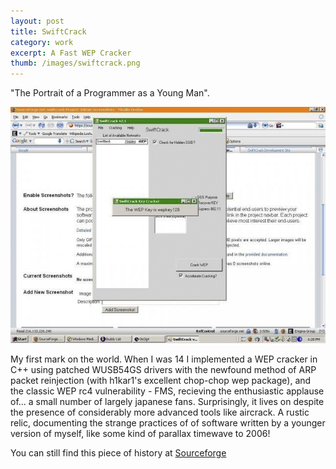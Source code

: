 ```yaml
---
layout: post
title: SwiftCrack 
category: work
excerpt: A Fast WEP Cracker 
thumb: /images/swiftcrack.png
---
```


<div class="txt">
<p>"The Portrait of a Programmer as a Young Man".</p>
<p><img src="/images/swiftcrack_large.png"></p>

<p id="text">My first mark on the world. When I was 14 I implemented
a WEP cracker in C++ using patched  WUSB54GS drivers with the newfound
method of ARP packet reinjection (with h1kar1's excellent chop-chop wep package),
and the classic WEP rc4 vulnerability - FMS, recieving the enthusiastic applause of...
a small number of largely japanese fans. Surprisingly, it lives on despite the 
presence of considerably more advanced tools like aircrack. A rustic relic, 
documenting the strange practices of of software written by a younger version
of myself, like some kind of parallax timewave to 2006!</p>

<p id="link">You can still find this piece of history at <a href="http://sourceforge.net/projects/swiftcrack/">Sourceforge</a></p>
